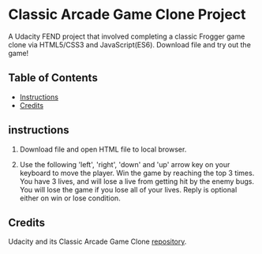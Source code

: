 # Classic Arcade Game Clone Project

A Udacity FEND project that involved completing a classic Frogger game clone via HTML5/CSS3 and JavaScript(ES6). Download file and try out the game!

## Table of Contents

- [Instructions](#instructions)
- [Credits](#credits)

## instructions

1. Download file and open HTML file to local browser.

2. Use the following 'left', 'right', 'down' and 'up' arrow key on your keyboard to move the player. Win the game by reaching the top 3 times. You have 3 lives, and will lose a live from getting hit by the enemy bugs. You will lose the game if you lose all of your lives. Reply is optional either on win or lose condition.

## Credits

Udacity and its Classic Arcade Game Clone [repository](https://github.com/udacity/frontend-nanodegree-arcade-game).
